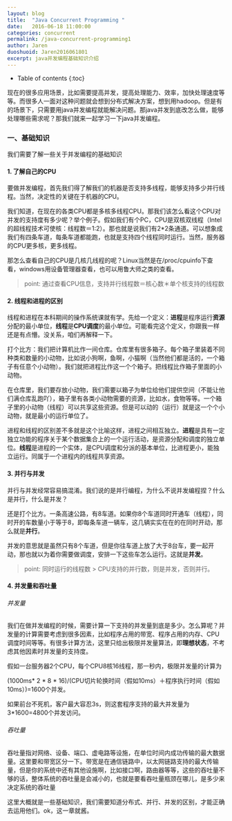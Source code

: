 ```yaml
---
layout: blog
title:  "Java Concurrent Programming "
date:   2016-06-18 11:00:00
categories: concurrent
permalink: /java-concurrent-programming1
author: Jaren
duoshuoid: Jaren2016061801
excerpt: java并发编程基础知识介绍
---
```


* Table of contents
{:toc}



现在的很多应用场景，比如需要提高并发，提高处理能力、效率，加快处理速度等等。而很多人一面对这种问题就会想到分布式解决方案，想到用hadoop。但是有的场景下，只需要用java并发编程就能解决问题。那java并发到底改怎么做，能够处理哪些需求呢？那我们就来一起学习一下java并发编程。

###	一、基础知识
我们需要了解一些关于并发编程的基础知识

#### 1. 了解自己的CPU

要做并发编程，首先我们得了解我们的机器是否支持多线程，能够支持多少并行线程。当然，决定性的关键在于机器的CPU。

我们知道，在现在的各类CPU都是多核多线程CPU。那我们该怎么看这个CPU对并发的支持度有多少呢？举个例子。假如我们有个PC，CPU是双核双线程（Intel的超线程技术可使核：线程数＝1:2）。那也就是说我们有2*2条通道。可以想象成我们有四条车道，每条车道都能跑，也就是支持四个线程同时运行。当然，服务器的CPU更多核，更多线程。

那怎么查看自己的CPU是几核几线程的呢？Linux当然是在/proc/cpuinfo下查看，windows用设备管理器查看，也可以用鲁大师之类的查看。

>point: 通过查看CPU信息，支持并行线程数＝核心数＊单个核支持的线程数


#### 2. 线程和进程的区别

线程和进程在本科期间的操作系统课就有学。先给一个定义：**进程**是程序运行**资源**分配的最小单位，**线程**是**CPU调度**的最小单位。可能看完这个定义，你跟我一样还是有点懵。没关系，咱们再解释一下。

打个比方：我们把计算机比作一间仓库。仓库里有很多箱子。每个箱子里装着不同种类和数量的小动物，比如说小狗啊，鱼啊，小猫啊（当然他们都是活的，一个箱子有任意个小动物）。我们就把进程比作这一个个箱子。把线程比作箱子里面的小动物。

在仓库里，我们要存放小动物，我们需要以箱子为单位给他们提供空间（不能让他们满仓库乱跑吖），箱子里有各类小动物需要的资源，比如水，食物等等。一个箱子里的小动物（线程）可以共享这些资源。但是可以动的（运行）就是这一个个小动物，就是最小的运行单位了。

进程和线程的区别差不多就是这个比喻这样，进程之间相互独立。**进程**是具有一定独立功能的程序关于某个数据集合上的一个运行活动，是资源分配和调度的独立单位。**线程**是进程的一个实体，是CPU调度和分派的基本单位，比进程更小，能独立运行。同属于一个进程内的线程共享资源。

####  3. 并行与并发

并行与并发经常容易搞混淆。我们说的是并行编程，为什么不说并发编程捏？什么是并行，什么是并发？

还是打个比方。一条高速公路，有8车道。如果你8个车道同时开通车（线程），同时开的车数量小于等于8，即每条车道一辆车，这几辆实实在在的在同时开动，那么就是**并行**。

并发的意思就是虽然只有8个车道，但是你往车道上放了大于8台车，要一起开动，那也就以为着你需要做调度，安排一下这些车怎么运行。这就是**并发**。

>point: 同时运行的线程数 > CPU支持的并行数，则是并发，否则并行。

#### 4. 并发量和吞吐量

###### 并发量

我们在做并发编程的时候，需要计算一下支持的并发量到底是多少。怎么算呢？并发量的计算需要考虑到很多因素，比如程序占用的带宽、程序占用的内存、CPU调度时间等等。有很多计算方法，这里只给出极限并发量算法，即**理想状态**，不考虑其他因素时并发量的支持度。

假如一台服务器2个CPU，每个CPU8核16线程，那一秒内，极限并发量的计算为

(1000ms* 2 * 8 * 16)/(CPU切片轮换时间（假如10ms）＋程序执行时间（假如10ms）)=1600个并发。

如果前台不死机，客户最大容忍3s，则这套程序支持的最大并发量为3*1600=4800个并发访问。

###### 吞吐量
吞吐量指对网络、设备、端口、虚电路等设施，在单位时间内成功传输的最大数据量。这里要和带宽区分一下。带宽是在通信链路中，以太网链路支持的最大传输量，但是你的系统中还有其他设施啊，比如接口啊，路由器等等，这些的吞吐量不够的话，整体系统的吞吐量是会减小的，也就是要看吞吐量瓶颈在哪儿，是多少来决定系统的吞吐量


这里大概就是一些基础知识，我们需要知道分布式、并行、并发的区别，才能正确去运用他们。ok，这一章就酱。